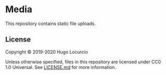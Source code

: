 # Media

This repository contains static file uploads.

## License

Copyright © 2019-2020 Hugo Locurcio

Unless otherwise specified, files in this repository are licensed under
CC0 1.0 Universal. See [LICENSE.md](LICENSE.md) for more information.
